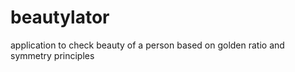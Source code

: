 # beautylator
application to check beauty of a person based on golden ratio and symmetry principles 
